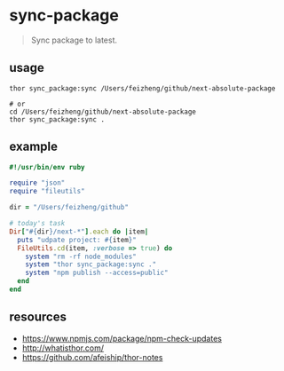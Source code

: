 # sync-package
> Sync package to latest.

## usage
```shell
thor sync_package:sync /Users/feizheng/github/next-absolute-package

# or 
cd /Users/feizheng/github/next-absolute-package
thor sync_package:sync .
```

## example
```rb
#!/usr/bin/env ruby

require "json"
require "fileutils"

dir = "/Users/feizheng/github"

# today's task
Dir["#{dir}/next-*"].each do |item|
  puts "udpate project: #{item}"
  FileUtils.cd(item, :verbose => true) do
    system "rm -rf node_modules"
    system "thor sync_package:sync ."
    system "npm publish --access=public"
  end
end
```


## resources
- https://www.npmjs.com/package/npm-check-updates
- http://whatisthor.com/
- https://github.com/afeiship/thor-notes
